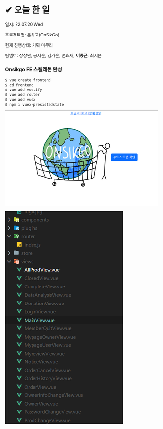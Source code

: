 # ✔ 오늘 한 일

일시: 22.07.20 Wed

프로젝트명: 온식고(OnSikGo)

현재 진행상태: 기획 마무리

팀멤버: 장창완, 공지훈, 김가흔, 손효재, **이동근**, 최지은



### Onsikgo FE 스켈레톤 완성

```shell
$ vue create frontend
$ cd frontend
$ vue add vuetify
$ vue add router
$ vue add vuex
$ npm i vuex-presistedstate
```



![image-20220721165750825](220721_동근.assets/image-20220721165750825-16583902711001.png)



![image-20220721165810307](220721_동근.assets/image-20220721165810307.png)